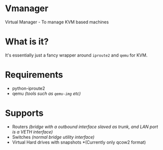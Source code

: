 # Vmanager
Virtual Manager - To manage KVM based machines

# What is it?

It's essentially just a fancy wrapper around `iproute2` and `qemu` for KVM.<br>

# Requirements

 * python-iproute2
 * qemu *(tools such as `qemu-img` etc)*

# Supports

 * Routers *(bridge with a outbound interface slaved as trunk, and LAN port is a VETH interface)*
 * Switches *(normal bridge utility interface)*
 * Virtual Hard drives with snapshots *(Currently only qcow2 format)
